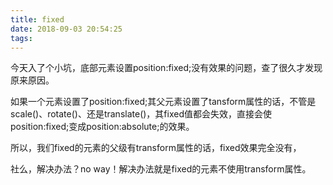 ```yaml
---
title: fixed
date: 2018-09-03 20:54:25
tags:
---
```



今天入了个小坑，底部元素设置position:fixed;没有效果的问题，查了很久才发现原来原因。

如果一个元素设置了position:fixed;其父元素设置了tansform属性的话，不管是scale()、rotate()、还是translate()，其fixed值都会失效，直接会使position:fixed;变成position:absolute;的效果。

所以，我们fixed的元素的父级有transform属性的话，fixed效果完全没有，

社么，解决办法？no way！解决办法就是fixed的元素不使用transform属性。
